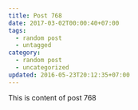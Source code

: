 ```yaml
---
title: Post 768
date: 2017-03-02T00:00:40+07:00
tags:
  - random post
  - untagged
category:
  - random post
  - uncategorized
updated: 2016-05-23T20:12:35+07:00
---
```

This is content of post 768